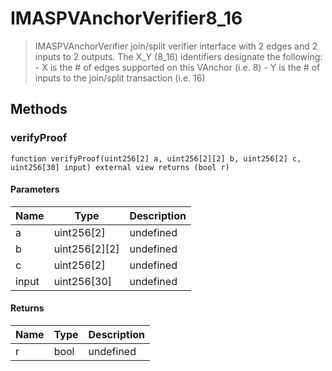 # IMASPVAnchorVerifier8_16



> IMASPVAnchorVerifier join/split verifier interface with 2 edges and 2 inputs to 2 outputs. The X_Y (8_16) identifiers designate the following: - X is the # of edges supported on this VAnchor (i.e. 8) - Y is the # of inputs to the join/split transaction (i.e. 16)





## Methods

### verifyProof

```solidity
function verifyProof(uint256[2] a, uint256[2][2] b, uint256[2] c, uint256[30] input) external view returns (bool r)
```





#### Parameters

| Name | Type | Description |
|---|---|---|
| a | uint256[2] | undefined
| b | uint256[2][2] | undefined
| c | uint256[2] | undefined
| input | uint256[30] | undefined

#### Returns

| Name | Type | Description |
|---|---|---|
| r | bool | undefined




